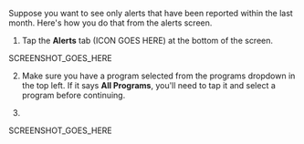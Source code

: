 Suppose you want to see only alerts that have been reported within the last month. Here's how you do that from the alerts screen.

1. Tap the **Alerts** tab (ICON GOES HERE) at the bottom of the screen.

SCREENSHOT_GOES_HERE

2. Make sure you have a program selected from the programs dropdown in the top left. If it says **All Programs**, you'll need to tap it and select a program before continuing.

3. 

SCREENSHOT_GOES_HERE
